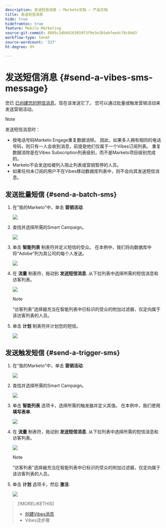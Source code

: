 ```yaml
---
description: 发送短信消息 — Marketo文档 — 产品文档
title: 发送短信消息
hide: true
hidefromtoc: true
feature: Mobile Marketing
source-git-commit: 8895c2db94263659f3f9e3e3b5ebfeedcf8cbbd3
workflow-type: tm+mt
source-wordcount: '317'
ht-degree: 0%

---
```


# 发送短信消息 {#send-a-vibes-sms-message}

您已 [已创建您的短信消息](/help/marketo/product-docs/mobile-marketing/vibes-sms-messages/create-an-sms-message.md)，现在该发送它了。 您可以通过批量或触发营销活动来发送营销活动。

>[!NOTE]
>
>发送短信消息时：
>
>* 按电话号码Marketo Engage重复数据消除。 因此，如果多人拥有相同的电话号码，则只有一人会收到消息，前提是他们仅属于一个Vibes订阅列表。 重复数据消除是在Vibes Subscription列表级别，而不是Marketo项目级别完成的。
>* Marketo不会发送给被列入阻止列表或营销暂停的人员。
>* 如果任何未订阅的用户不在Vibes移动数据库列表中，则不会向其发送短信消息。

## 发送批量短信 {#send-a-batch-sms}

1. 在“我的Marketo”中，单击 **营销活动**.

   ![](assets/send-an-sms-message-1.png)

1. 查找并选择所需的Smart Campaign。

   ![](assets/send-an-sms-message-2.png)

1. 单击 **智能列表** 制表符并定义短信的受众。 在本例中，我们将向数据库中将“Adobe”列为其公司的每个人发送。

   ![](assets/send-an-sms-message-3.png)

1. 在 **流量** 制表符，拖动到 **发送短信消息**. 从下拉列表中选择所需的短信消息和访客列表。

   ![](assets/send-an-sms-message-4.png)

   >[!NOTE]
   >
   >“访客列表”选择器充当在智能列表中已标识的受众的附加过滤器，仅定向属于该访客列表的人员。

1. 单击 **计划** 制表符并计划您的短信。

   ![](assets/send-an-sms-message-5.png)

## 发送触发短信 {#send-a-trigger-sms}

1. 在“我的Marketo”中，单击 **营销活动**.

   ![](assets/send-an-sms-message-6.png)

1. 查找并选择所需的Smart Campaign。

   ![](assets/send-an-sms-message-7.png)

1. 单击 **智能列表** 选项卡，选择所需的触发器并定义其值。 在本例中，我们使用 **填写表单**.

   ![](assets/send-an-sms-message-8.png)

1. 在 **流量** 制表符，拖动到 **发送短信消息**. 从下拉列表中选择所需的短信消息和访客列表。

   ![](assets/send-an-sms-message-9.png)

   >[!NOTE]
   >
   >“访客列表”选择器充当在智能列表中已标识的受众的附加过滤器，仅定向属于该访客列表的人员。

1. 单击 **计划** 选项卡，然后 **激活**.

   ![](assets/send-an-sms-message-10.png)

>[!MORELIKETHIS]
>
>* [创建Vibes消息](/help/marketo/product-docs/mobile-marketing/vibes-sms-messages/create-a-vibes-sms-message.md)
>* Vibes流步骤

